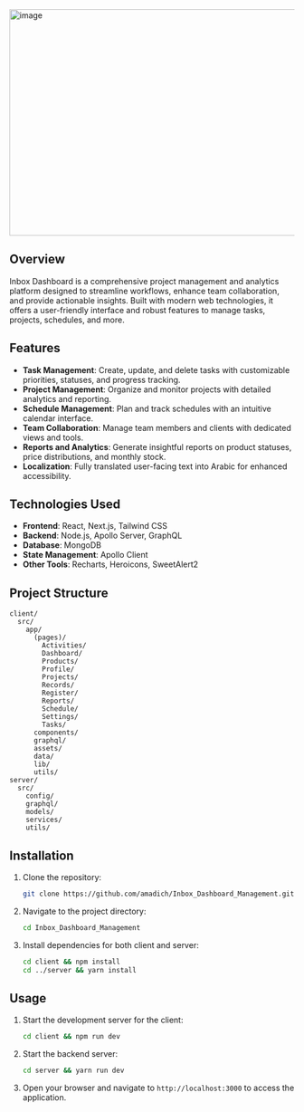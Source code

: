 <img width="2063" height="400" alt="image" src="https://github.com/user-attachments/assets/054c1e69-bd8a-4395-a73a-fd66203e6db2" />


## Overview
Inbox Dashboard is a comprehensive project management and analytics platform designed to streamline workflows, enhance team collaboration, and provide actionable insights. Built with modern web technologies, it offers a user-friendly interface and robust features to manage tasks, projects, schedules, and more.

## Features
- **Task Management**: Create, update, and delete tasks with customizable priorities, statuses, and progress tracking.
- **Project Management**: Organize and monitor projects with detailed analytics and reporting.
- **Schedule Management**: Plan and track schedules with an intuitive calendar interface.
- **Team Collaboration**: Manage team members and clients with dedicated views and tools.
- **Reports and Analytics**: Generate insightful reports on product statuses, price distributions, and monthly stock.
- **Localization**: Fully translated user-facing text into Arabic for enhanced accessibility.

## Technologies Used
- **Frontend**: React, Next.js, Tailwind CSS
- **Backend**: Node.js, Apollo Server, GraphQL
- **Database**: MongoDB
- **State Management**: Apollo Client
- **Other Tools**: Recharts, Heroicons, SweetAlert2

## Project Structure
```
client/
  src/
    app/
      (pages)/
        Activities/
        Dashboard/
        Products/
        Profile/
        Projects/
        Records/
        Register/
        Reports/
        Schedule/
        Settings/
        Tasks/
      components/
      graphql/
      assets/
      data/
      lib/
      utils/
server/
  src/
    config/
    graphql/
    models/
    services/
    utils/
```

## Installation
1. Clone the repository:
   ```bash
   git clone https://github.com/amadich/Inbox_Dashboard_Management.git
   ```
2. Navigate to the project directory:
   ```bash
   cd Inbox_Dashboard_Management
   ```
3. Install dependencies for both client and server:
   ```bash
   cd client && npm install
   cd ../server && yarn install
   ```

## Usage
1. Start the development server for the client:
   ```bash
   cd client && npm run dev
   ```
2. Start the backend server:
   ```bash
   cd server && yarn run dev
   ```
3. Open your browser and navigate to `http://localhost:3000` to access the application.


